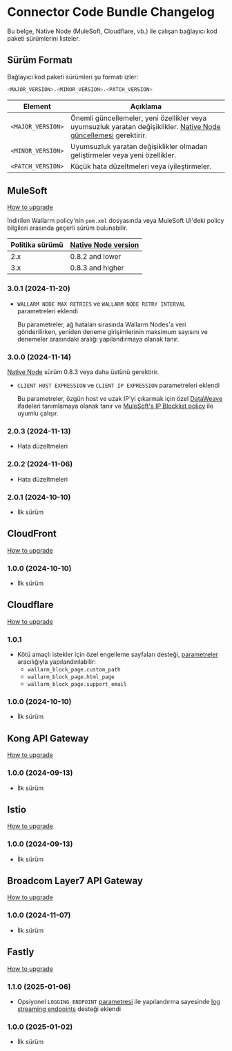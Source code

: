 # Connector Code Bundle Changelog

Bu belge, Native Node (MuleSoft, Cloudflare, vb.) ile çalışan bağlayıcı kod paketi sürümlerini listeler.

## Sürüm Formatı

Bağlayıcı kod paketi sürümleri şu formatı izler:

```bash
<MAJOR_VERSION>.<MINOR_VERSION>.<PATCH_VERSION>
```

| Element           | Açıklama |
| ----------------- | -------- |
| `<MAJOR_VERSION>` | Önemli güncellemeler, yeni özellikler veya uyumsuzluk yaratan değişiklikler. [Native Node güncellemesi](../../updating-migrating/native-node/node-artifact-versions.md) gerektirir. |
| `<MINOR_VERSION>` | Uyumsuzluk yaratan değişiklikler olmadan geliştirmeler veya yeni özellikler. |
| `<PATCH_VERSION>` | Küçük hata düzeltmeleri veya iyileştirmeler. |

## MuleSoft

[How to upgrade](mulesoft.md#upgrading-the-policy)

İndirilen Wallarm policy'nin `pom.xml` dosyasında veya MuleSoft UI'deki policy bilgileri arasında geçerli sürüm bulunabilir.

| Politika sürümü | [Native Node version](../../updating-migrating/native-node/node-artifact-versions.md) |
| --------------- | ------------------- |
| 2.x             | 0.8.2 and lower     |
| 3.x             | 0.8.3 and higher    |

### 3.0.1 (2024-11-20)

* `WALLARM NODE MAX RETRIES` ve `WALLARM NODE RETRY INTERVAL` parametreleri eklendi

    Bu parametreler, ağ hataları sırasında Wallarm Nodes'a veri gönderilirken, yeniden deneme girişimlerinin maksimum sayısını ve denemeler arasındaki aralığı yapılandırmaya olanak tanır.

### 3.0.0 (2024-11-14)

[Native Node](../../updating-migrating/native-node/node-artifact-versions.md) sürüm 0.8.3 veya daha üstünü gerektirir.

* `CLIENT HOST EXPRESSION` ve `CLIENT IP EXPRESSION` parametreleri eklendi

    Bu parametreler, özgün host ve uzak IP'yi çıkarmak için özel [DataWeave](https://docs.mulesoft.com/dataweave/latest/dw-functions) ifadeleri tanımlamaya olanak tanır ve [MuleSoft's IP Blocklist policy](https://docs.mulesoft.com/mule-gateway/policies-included-ip-blocklist) ile uyumlu çalışır.

### 2.0.3 (2024-11-13)

* Hata düzeltmeleri

### 2.0.2 (2024-11-06)

* Hata düzeltmeleri

### 2.0.1 (2024-10-10)

* İlk sürüm

## CloudFront

[How to upgrade](aws-lambda.md#upgrading-the-lambdaedge-functions)

### 1.0.0 (2024-10-10)

* İlk sürüm

## Cloudflare

[How to upgrade](cloudflare.md#upgrading-the-cloudflare-worker)

### 1.0.1

* Kötü amaçlı istekler için özel engelleme sayfaları desteği, [parametreler](cloudflare.md#configuration-options) aracılığıyla yapılandırılabilir:
    * `wallarm_block_page.custom_path`
    * `wallarm_block_page.html_page`
    * `wallarm_block_page.support_email`

### 1.0.0 (2024-10-10)

* İlk sürüm

## Kong API Gateway

[How to upgrade](kong-api-gateway.md#upgrading-the-wallarm-lua-plugin)

### 1.0.0 (2024-09-13)

* İlk sürüm

## Istio

[How to upgrade](istio.md#upgrading-the-wallarm-lua-plugin)

### 1.0.0 (2024-09-13)

* İlk sürüm

## Broadcom Layer7 API Gateway

[How to upgrade](layer7-api-gateway.md#upgrading-the-wallarm-policies)

### 1.0.0 (2024-11-07)

* İlk sürüm

## Fastly

[How to upgrade](fastly.md#upgrading-the-wallarm-compute-service-on-fastly)

### 1.1.0 (2025-01-06)

* Opsiyonel `LOGGING_ENDPOINT` [parametresi](fastly.md#4-create-the-wallarm-config-store) ile yapılandırma sayesinde [log streaming endpoints](https://www.fastly.com/documentation/guides/integrations/logging/) desteği eklendi

### 1.0.0 (2025-01-02)

* İlk sürüm